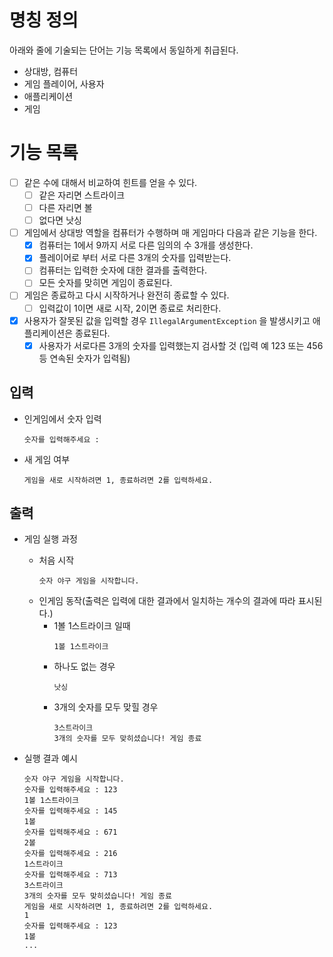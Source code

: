 # 명칭 정의
아래와 줄에 기술되는 단어는 기능 목록에서 동일하게 취급된다.
- 상대방, 컴퓨터
- 게임 플레이어, 사용자
- 애플리케이션
- 게임

# 기능 목록
- [ ] 같은 수에 대해서 비교하여 힌트를 얻을 수 있다.  
    - [ ] 같은 자리면 스트라이크  
    - [ ] 다른 자리면 볼  
    - [ ] 없다면 낫싱  

- [ ] 게임에서 상대방 역할을 컴퓨터가 수행하며 매 게임마다 다음과 같은 기능을 한다.  
    - [x] 컴퓨터는 1에서 9까지 서로 다른 임의의 수 3개를 생성한다.  
    - [x] 플레이어로 부터 서로 다른 3개의 숫자를 입력받는다.  
    - [ ] 컴퓨터는 입력한 숫자에 대한 결과를 출력한다.  
    - [ ] 모든 숫자를 맞히면 게임이 종료된다.  

- [ ] 게임은 종료하고 다시 시작하거나 완전히 종료할 수 있다.
    - [ ] 입력값이 1이면 새로 시작, 2이면 종료로 처리한다.

- [x] 사용자가 잘못된 값을 입력할 경우 `IllegalArgumentException` 을 발생시키고 애플리케이션은 종료된다.  
    - [x] 사용자가 서로다른 3개의 숫자를 입력했는지 검사할 것 (입력 예 123 또는 456 등 연속된 숫자가 입력됨)  

## 입력
- 인게임에서 숫자 입력
    ```
    숫자를 입력해주세요 : 
    ```
- 새 게임 여부
    ```
    게임을 새로 시작하려면 1, 종료하려면 2를 입력하세요.
    ```

## 출력
- 게임 실행 과정
    - 처음 시작
        ```
        숫자 야구 게임을 시작합니다.
        ```
    - 인게임 동작(출력은 입력에 대한 결과에서 일치하는 개수의 결과에 따라 표시된다.)
        - 1볼 1스트라이크 일때
            ```
            1볼 1스트라이크
            ```
        - 하나도 없는 경우
            ```
            낫싱
            ```
        - 3개의 숫자를 모두 맞힐 경우
            ```
            3스트라이크
            3개의 숫자를 모두 맞히셨습니다! 게임 종료
            ```

- 실행 결과 예시
    ```
    숫자 야구 게임을 시작합니다.
    숫자를 입력해주세요 : 123
    1볼 1스트라이크
    숫자를 입력해주세요 : 145
    1볼
    숫자를 입력해주세요 : 671
    2볼
    숫자를 입력해주세요 : 216
    1스트라이크
    숫자를 입력해주세요 : 713
    3스트라이크
    3개의 숫자를 모두 맞히셨습니다! 게임 종료
    게임을 새로 시작하려면 1, 종료하려면 2를 입력하세요.
    1
    숫자를 입력해주세요 : 123
    1볼
    ...
    ```